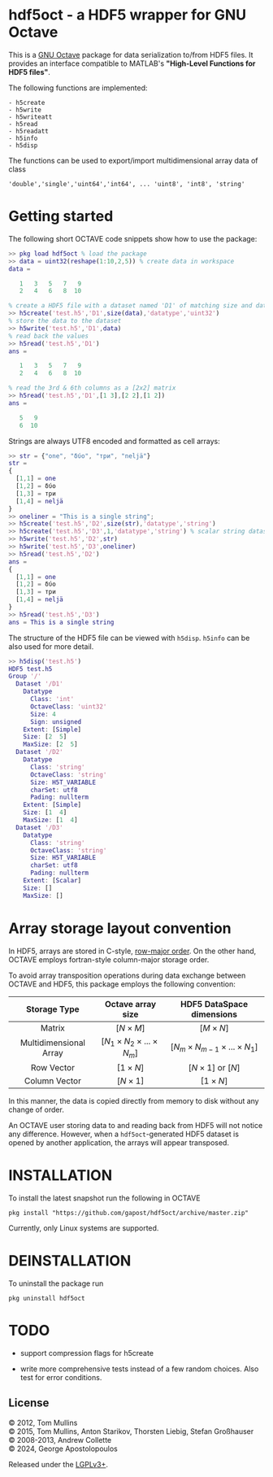 hdf5oct - a HDF5 wrapper for GNU Octave
=======================================

This is a [GNU Octave](https://octave.org) package for data serialization to/from HDF5 files. 
It provides an interface compatible to MATLAB's **"High-Level Functions for HDF5 files"**.

The following functions are implemented:
```
- h5create
- h5write
- h5writeatt
- h5read
- h5readatt
- h5info
- h5disp 
```

The functions can be used to export/import multidimensional array data of class

    'double','single','uint64','int64', ... 'uint8', 'int8', 'string'

# Getting started

The following short OCTAVE code snippets show how to use the package:

```matlab
>> pkg load hdf5oct % load the package
>> data = uint32(reshape(1:10,2,5)) % create data in workspace
data =

   1   3   5   7   9
   2   4   6   8  10

% create a HDF5 file with a dataset named 'D1' of matching size and datatype
>> h5create('test.h5','D1',size(data),'datatype','uint32')
% store the data to the dataset
>> h5write('test.h5','D1',data)
% read back the values
>> h5read('test.h5','D1')
ans =

   1   3   5   7   9
   2   4   6   8  10

% read the 3rd & 6th columns as a [2x2] matrix 
>> h5read('test.h5','D1',[1 3],[2 2],[1 2])
ans =

   5   9
   6  10
```
Strings are always UTF8 encoded and formatted as cell arrays:

```matlab
>> str = {"one", "δύο", "три", "neljä"}
str =
{
  [1,1] = one
  [1,2] = δύο
  [1,3] = три
  [1,4] = neljä
}
>> oneliner = "This is a single string";
>> h5create('test.h5','D2',size(str),'datatype','string')
>> h5create('test.h5','D3',1,'datatype','string') % scalar string dataset
>> h5write('test.h5','D2',str)
>> h5write('test.h5','D3',oneliner)
>> h5read('test.h5','D2')
ans =
{
  [1,1] = one
  [1,2] = δύο
  [1,3] = три
  [1,4] = neljä
}
>> h5read('test.h5','D3')
ans = This is a single string
```
The structure of the HDF5 file can be viewed with `h5disp`. `h5info` can be also used for more detail.

```matlab
>> h5disp('test.h5')
HDF5 test.h5
Group '/'
  Dataset '/D1'
    Datatype
      Class: 'int'
      OctaveClass: 'uint32'
      Size: 4
      Sign: unsigned
    Extent: [Simple]
    Size: [2  5]
    MaxSize: [2  5]
  Dataset '/D2'
    Datatype
      Class: 'string'
      OctaveClass: 'string'
      Size: H5T_VARIABLE
      charSet: utf8
      Pading: nullterm
    Extent: [Simple]
    Size: [1  4]
    MaxSize: [1  4]
  Dataset '/D3'
    Datatype
      Class: 'string'
      OctaveClass: 'string'
      Size: H5T_VARIABLE
      charSet: utf8
      Pading: nullterm
    Extent: [Scalar]
    Size: []
    MaxSize: []
```
# Array storage layout convention

In HDF5, arrays are stored in C-style, [row-major order](https://en.wikipedia.org/wiki/Row-_and_column-major_order). On the other hand, OCTAVE employs fortran-style column-major storage order.

To avoid array transposition operations during data exchange between OCTAVE and HDF5, this package employs the following convention:

|  Storage Type | Octave array size | HDF5 DataSpace dimensions |
| :---------------: | :---------------: | :-----------------------: |
| Matrix |   $[N \times M]$         |      $[M \times N]$              |
| Multidimensional Array |   $[N_1 \times N_2 \times ... \times N_m]$  | $[N_m \times N_{m-1} \times ... \times N_1]$ |
| Row Vector |  $[1 \times N]$ | $[N \times 1]$ or $[N]$  |
| Column Vector |  $[N \times 1]$ | $[1 \times N]$   |

In this manner, the data is copied directly from memory to disk without any change of order.

An OCTAVE user storing data to and reading back from HDF5 will not notice any difference. However, when a `hdf5oct`-generated HDF5 dataset is opened by another application, the arrays will appear transposed.

# INSTALLATION #########################

To install the latest snapshot run the following in OCTAVE

    pkg install "https://github.com/gapost/hdf5oct/archive/master.zip"

Currently, only Linux systems are supported. 

# DEINSTALLATION #########################

To uninstall the package run

    pkg uninstall hdf5oct

# TODO #################################

- support compression flags for h5create

- write more comprehensive tests instead of a few random choices. Also
  test for error conditions.

## License

© 2012, Tom Mullins \
© 2015, Tom Mullins, Anton Starikov, Thorsten Liebig, Stefan Großhauser \
© 2008-2013, Andrew Collette \
© 2024, George Apostolopoulos

Released under the [LGPLv3+](COPYING).
